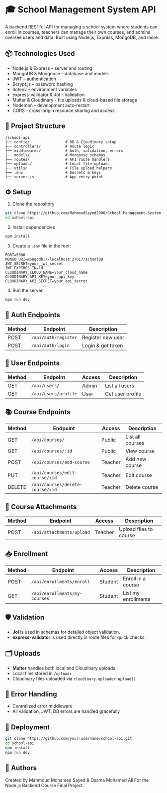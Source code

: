 
# 🎓 School Management System API

A backend RESTful API for managing a school system where students can enroll in courses, teachers can manage their own courses, and admins oversee users and data. Built using Node.js, Express, MongoDB, and more.

## 📦 Technologies Used

- Node.js & Express – server and routing
- MongoDB & Mongoose – database and models
- JWT – authentication
- Bcrypt.js – password hashing
- dotenv – environment variables
- express-validator & Joi  – Validation
- Multer & Cloudinary - file uploads & cloud-based file storage
- Nodemon – development auto-restart
- CORS - cross-origin resource sharing and access

## 📁 Project Structure

```
/school-api
├── config/                # DB & Cloudinary setup
├── controllers/           # Route logic
├── middlewares/           # Auth, validation, errors
├── models/                # Mongoose schemas
├── routes/                # API route handlers
├── uploads/               # Local file uploads
├── utils/                 # File upload helpers
├── .env                   # Secrets & keys
├── server.js              # App entry point
```

## ⚙️ Setup

1. Clone the repository
```bash
git clone https://github.com/MahmoudSayed2000/School-Management-System.git
cd school-api
```

2. Install dependencies
```bash
npm install
```

3. Create a `.env` file in the root:
```
PORT=5000
MONGO_URI=mongodb://localhost:27017/schoolDB
JWT_SECRET=your_jwt_secret
JWT_EXPIRES_IN=1d
CLOUDINARY_CLOUD_NAME=your_cloud_name
CLOUDINARY_API_KEY=your_api_key
CLOUDINARY_API_SECRET=your_api_secret
```

4. Run the server
```bash
npm run dev
```

## 🔐 Auth Endpoints

| Method | Endpoint             | Description         |
|--------|----------------------|---------------------|
| POST   | `/api/auth/register` | Register new user   |
| POST   | `/api/auth/login`    | Login & get token   |

## 👤 User Endpoints

| Method | Endpoint             | Access | Description      |
|--------|----------------------|--------|------------------|
| GET    | `/api/users/`        | Admin  | List all users   |
| GET    | `/api/users/profile` | User   | Get user profile |

## 📚 Course Endpoints

| Method | Endpoint                      | Access   | Description      |
|--------|-------------------------------|----------|------------------|
| GET    | `/api/courses/`               | Public   | List all courses |
| GET    | `/api/courses/:id`            | Public   | View course      |
| POST   | `/api/courses/add-course`     | Teacher  | Add new course   |
| PUT    | `/api/courses/edit-course/:id`| Teacher  | Edit course      |
| DELETE | `/api/courses/delete-course/:id`| Teacher| Delete course    |

## 📎 Course Attachments

| Method | Endpoint                  | Access  | Description            |
|--------|---------------------------|---------|------------------------|
| POST   | `/api/attachments/upload` | Teacher | Upload files to course |

## 📥 Enrollment

| Method | Endpoint                      | Access  | Description         |
|--------|-------------------------------|---------|---------------------|
| POST   | `/api/enrollments/enroll`     | Student | Enroll in a course  |
| GET    | `/api/enrollments/my-courses` | Student | List my enrollments |

## 🛡️ Validation

- **Joi** is used in schemas for detailed object validation.
- **express-validator** is used directly in route files for quick checks.

## 🗂️ Uploads

- **Multer** handles both local and Cloudinary uploads.
- Local files stored in `/uploads`
- Cloudinary files uploaded via `cloudinary.uploader.upload()`

## 🚨 Error Handling

- Centralized error middleware
- All validation, JWT, DB errors are handled gracefully

## 🚀 Deployment

```bash
git clone https://github.com/your-username/school-api.git
cd school-api
npm install
npm run dev
```

## 👥 Authors

Created by Mahmoud Mohamed Sayed & Osama Mohamed Ali
For the Node.js Backend Course Final Project.

<!-- ## 📄 License

This project is licensed under the MIT License. -->
